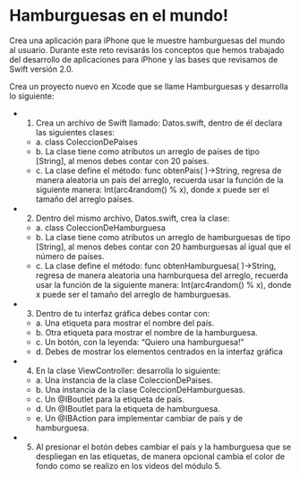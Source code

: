 # Hamburguesas en el mundo!
Crea una aplicación para iPhone que le muestre hamburguesas del mundo al usuario. Durante este reto revisarás los conceptos que hemos trabajado del desarrollo de aplicaciones para iPhone y las bases que revisamos de Swift versión 2.0.

Crea un proyecto nuevo en Xcode que se llame Hamburguesas y desarrolla lo siguiente:

- 1. Crea un archivo de Swift llamado: Datos.swift, dentro de él declara las siguientes clases:
    - a. class ColeccionDePaises
    - b. La clase tiene como atributos un arreglo de países de tipo [String], al menos debes contar con 20 países.
    - c. La clase define el método: func obtenPais( )->String, regresa de manera aleatoria un país del arreglo, recuerda usar la función de la siguiente manera: Int(arc4random() % x), donde x puede ser el tamaño del arreglo países.

- 2. Dentro del mismo archivo, Datos.swift, crea la clase:
    - a. class ColeccionDeHamburguesa
    - b. La clase tiene como atributos un arreglo de hamburguesas de tipo [String], al menos debes contar con 20 hamburguesas al igual que el número de países.
    - c. La clase define el método: func obtenHamburguesa( )->String, regresa de manera aleatoria una hamburquesa del arreglo, recuerda usar la función de la siguiente manera: Int(arc4random() % x), donde x puede ser el tamaño del arreglo de hamburguesas.

- 3. Dentro de tu interfaz gráfica debes contar con:
    - a. Una etiqueta para mostrar el nombre del país.
    - b. Otra etiqueta para mostrar el nombre de la hamburguesa.
    - c. Un botón, con la leyenda: “Quiero una hamburguesa!”
    - d. Debes de mostrar los elementos centrados en la interfaz gráfica

- 4. En la clase ViewController: desarrolla lo siguiente:
    - a. Una instancia de la clase ColeccionDePaises.
    - b. Una instancia de la clase ColeccionDeHamburguesas.
    - c. Un @IBoutlet para la etiqueta de país.
    - d. Un @IBoutlet para la etiqueta de hamburguesa.
    - e. Un @IBAction para implementar cambiar de país y de hamburguesa.

- 5. Al presionar el botón debes cambiar el país y la hamburguesa que se despliegan en las etiquetas, de manera opcional cambia el color de fondo como se realizo en los videos del módulo 5.
